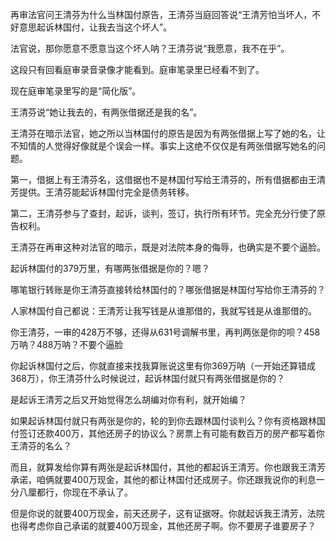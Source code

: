 再审法官问王清芬为什么当林国付原告，王清芬当庭回答说“王清芳怕当坏人，不好意思起诉林国付，让我去当这个坏人”。

法官说，那你愿意不愿意当这个坏人呐？王清芬说“我愿意，我不在乎”。

这段只有回看庭审录音录像才能看到。庭审笔录里已经看不到了。

现在庭审笔录里写的是“简化版”。

王清芬说“她让我去的，有两张借据还是我的名”。

王清芬在暗示法官，她之所以当林国付的原告是因为有两张借据上写了她的名，让不知情的人觉得好像就是个误会一样。事实上这绝不仅仅是有两张借据写她名的问题。

第一，借据上有王清芬名，这借据也不是林国付写给王清芬的，所有借据都由王清芳提供。王清芬能起诉林国付完全是债务转移。

第二，王清芬参与了查封，起诉，谈判，签订，执行所有环节。完全充分行使了原告权利。

王清芬在再审这种对法官的暗示，既是对法院本身的侮辱，也确实是不要个逼脸。

起诉林国付的379万里，有哪两张借据是你的？嗯？

哪笔银行转账是你王清芬直接转给林国付的？哪张借据是林国付写给你王清芬的？

人家林国付自己都说：王清芳让我写钱是从谁那借的，我就写钱是从谁那借的。

你王清芬，一审的428万不够，还得从631号调解书里，再判两张是你的呗？458万呐？488万呐？不要个逼脸

你起诉林国付之后，你就直接来找我算账说这里有你369万呐（一开始还算错成368万），你王清芬什么时候说过，起诉林国付就只有两张借据是你的？

是起诉王清芳之后又开始觉得怎么胡编对你有利，就开始编？

如果起诉林国付就只有两张是你的，轮的到你去跟林国付谈判么？你有资格跟林国付签订还款400万，其他还房子的协议么？房票上有可能有数百万的房产都写着你王清芬的名么？

而且，就算发给你算有两张是起诉林国付，其他的都起诉王清芳。你也跟我王清芳承诺，咱俩就要400万现金，其他的都让林国付还成房子。你还跟我说你的利息一分八厘都行，你现在不承认了。

但是你说的就要400万现金，前天还房子，这有证据呀。你就起诉我王清芳，法院也得考虑你自己承诺的就要400万现金，其他还房子啊。你不要房子谁要房子？